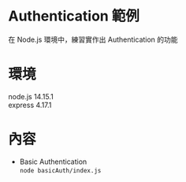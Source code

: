 # Authentication 範例  
在 Node.js 環境中，練習實作出 Authentication 的功能  

# 環境  
node.js 14.15.1  
express 4.17.1  

# 內容  
- Basic Authentication  
    `node basicAuth/index.js`  
